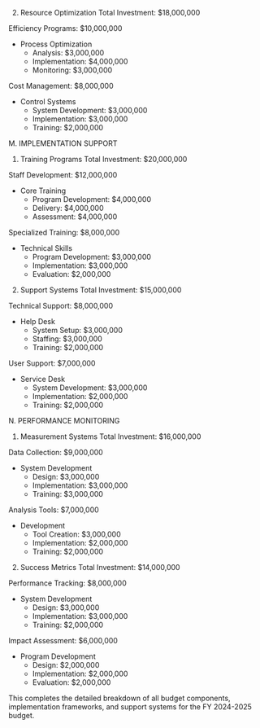 2. Resource Optimization
Total Investment: $18,000,000

Efficiency Programs: $10,000,000
- Process Optimization
  * Analysis: $3,000,000
  * Implementation: $4,000,000
  * Monitoring: $3,000,000

Cost Management: $8,000,000
- Control Systems
  * System Development: $3,000,000
  * Implementation: $3,000,000
  * Training: $2,000,000

M. IMPLEMENTATION SUPPORT

1. Training Programs
Total Investment: $20,000,000

Staff Development: $12,000,000
- Core Training
  * Program Development: $4,000,000
  * Delivery: $4,000,000
  * Assessment: $4,000,000

Specialized Training: $8,000,000
- Technical Skills
  * Program Development: $3,000,000
  * Implementation: $3,000,000
  * Evaluation: $2,000,000

2. Support Systems
Total Investment: $15,000,000

Technical Support: $8,000,000
- Help Desk
  * System Setup: $3,000,000
  * Staffing: $3,000,000
  * Training: $2,000,000

User Support: $7,000,000
- Service Desk
  * System Development: $3,000,000
  * Implementation: $2,000,000
  * Training: $2,000,000

N. PERFORMANCE MONITORING

1. Measurement Systems
Total Investment: $16,000,000

Data Collection: $9,000,000
- System Development
  * Design: $3,000,000
  * Implementation: $3,000,000
  * Training: $3,000,000

Analysis Tools: $7,000,000
- Development
  * Tool Creation: $3,000,000
  * Implementation: $2,000,000
  * Training: $2,000,000

2. Success Metrics
Total Investment: $14,000,000

Performance Tracking: $8,000,000
- System Development
  * Design: $3,000,000
  * Implementation: $3,000,000
  * Training: $2,000,000

Impact Assessment: $6,000,000
- Program Development
  * Design: $2,000,000
  * Implementation: $2,000,000
  * Evaluation: $2,000,000

This completes the detailed breakdown of all budget components, implementation frameworks, and support systems for the FY 2024-2025 budget.
